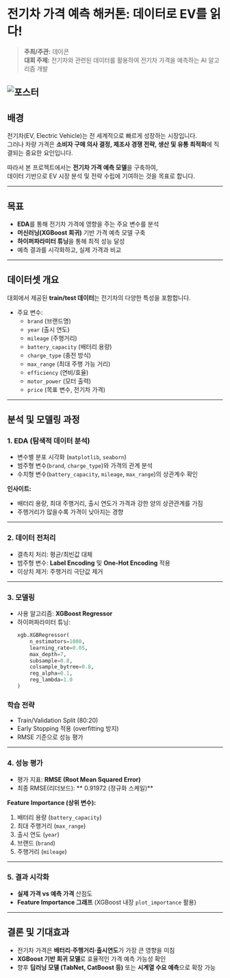 # 전기차 가격 예측 해커톤: 데이터로 EV를 읽다!

> **주최/주관:** 데이콘  
> **대회 주제:** 전기차와 관련된 데이터를 활용하여 전기차 가격을 예측하는 AI 알고리즘 개발  

![포스터](https://api.linkareer.com/attachments/468624)
---

## 배경
전기차(EV, Electric Vehicle)는 전 세계적으로 빠르게 성장하는 시장입니다.  
그러나 차량 가격은 **소비자 구매 의사 결정, 제조사 경쟁 전략, 생산 및 유통 최적화**에 직결되는 중요한 요인입니다.  

따라서 본 프로젝트에서는 **전기차 가격 예측 모델**을 구축하여,  
데이터 기반으로 EV 시장 분석 및 전략 수립에 기여하는 것을 목표로 합니다.

---

## 목표
- **EDA**를 통해 전기차 가격에 영향을 주는 주요 변수를 분석  
- **머신러닝(XGBoost 회귀)** 기반 가격 예측 모델 구축  
- **하이퍼파라미터 튜닝**을 통해 최적 성능 달성  
- 예측 결과를 시각화하고, 실제 가격과 비교  

---

## 데이터셋 개요
대회에서 제공된 **train/test 데이터**는 전기차의 다양한 특성을 포함합니다.

- 주요 변수:
  - `brand` (브랜드명)
  - `year` (출시 연도)
  - `mileage` (주행거리)
  - `battery_capacity` (배터리 용량)
  - `charge_type` (충전 방식)
  - `max_range` (최대 주행 가능 거리)
  - `efficiency` (연비/효율)
  - `motor_power` (모터 출력)
  - `price` (목표 변수, 전기차 가격)

---

## 분석 및 모델링 과정

### 1. EDA (탐색적 데이터 분석)
- 변수별 분포 시각화 (`matplotlib`, `seaborn`)  
- 범주형 변수(`brand`, `charge_type`)와 가격의 관계 분석  
- 수치형 변수(`battery_capacity`, `mileage`, `max_range`)의 상관계수 확인  

**인사이트:**  
- 배터리 용량, 최대 주행거리, 출시 연도가 가격과 강한 양의 상관관계를 가짐  
- 주행거리가 많을수록 가격이 낮아지는 경향  

---

### 2. 데이터 전처리
- 결측치 처리: 평균/최빈값 대체  
- 범주형 변수: **Label Encoding** 및 **One-Hot Encoding** 적용  
- 이상치 제거: 주행거리 극단값 제거  

---

### 3. 모델링
- 사용 알고리즘: **XGBoost Regressor**  
- 하이퍼파라미터 튜닝:  
  ```python
  xgb.XGBRegressor(
      n_estimators=1000,
      learning_rate=0.05,
      max_depth=7,
      subsample=0.8,
      colsample_bytree=0.8,
      reg_alpha=0.1,
      reg_lambda=1.0
  )

### 학습 전략
- Train/Validation Split (80:20)
- Early Stopping 적용 (overfitting 방지)
- RMSE 기준으로 성능 평가

---

### 4. 성능 평가
- 평가 지표: **RMSE (Root Mean Squared Error)**
- 최종 RMSE(리더보드): ** 0.91972 (정규화 스케일)**

**Feature Importance (상위 변수):**
1. 배터리 용량 (`battery_capacity`)
2. 최대 주행거리 (`max_range`)
3. 출시 연도 (`year`)
4. 브랜드 (`brand`)
5. 주행거리 (`mileage`)

---

### 5. 결과 시각화
- **실제 가격 vs 예측 가격** 산점도
- **Feature Importance 그래프** (XGBoost 내장 `plot_importance` 활용)

---

## 결론 및 기대효과
- 전기차 가격은 **배터리·주행거리·출시연도**가 가장 큰 영향을 미침  
- **XGBoost 기반 회귀 모델**로 효율적인 가격 예측 가능성 확인  
- 향후 **딥러닝 모델 (TabNet, CatBoost 등)** 또는 **시계열 수요 예측**으로 확장 가능  
